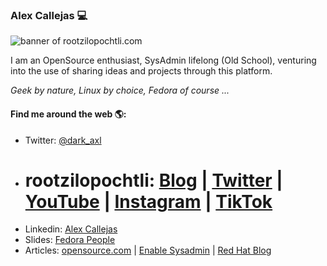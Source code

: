### Alex Callejas 💻

<img src="https://github.com/darkaxl/darkaxl/blob/master/header4github.png" alt="banner of rootzilopochtli.com">

I am an OpenSource enthusiast, SysAdmin lifelong  (Old School), venturing into the use of sharing ideas and projects through this platform.

_Geek by nature, Linux by choice, Fedora of course ..._

#### Find me around the web 🌎:

- Twitter: [@dark_axl](https://twitter.com/dark_axl)
- # rootzilopochtli: [Blog](http://www.rootzilopochtli.com/) | [Twitter](https://twitter.com/rootzilopochtli) | [YouTube](https://www.youtube.com/channel/UC3LxXGofMGXM53qjEnS18ag) | [Instagram](https://www.instagram.com/rootzilopochtli/) | [TikTok](https://www.tiktok.com/@rootzilopochtli?)
- Linkedin: [Alex Callejas](https://www.linkedin.com/in/alexcallejas/)
- Slides: [Fedora People](https://darkaxl017.fedorapeople.org/slides/)
- Articles: [opensource.com](https://opensource.com/users/darkaxl) | [Enable Sysadmin](https://www.redhat.com/sysadmin/users/darkaxl) | [Red Hat Blog](https://www.redhat.com/en/authors/alex-callejas)

<!--
**darkaxl/darkaxl** is a ✨ _special_ ✨ repository because its `README.md` (this file) appears on your GitHub profile.

### Hi there 👋

Here are some ideas to get you started:

- 🔭 I’m currently working on ...
- 🌱 I’m currently learning ...
- 👯 I’m looking to collaborate on ...
- 🤔 I’m looking for help with ...
- 💬 Ask me about ...
- 📫 How to reach me: ...
- 😄 Pronouns: ...
- ⚡ Fun fact: ...
-->
